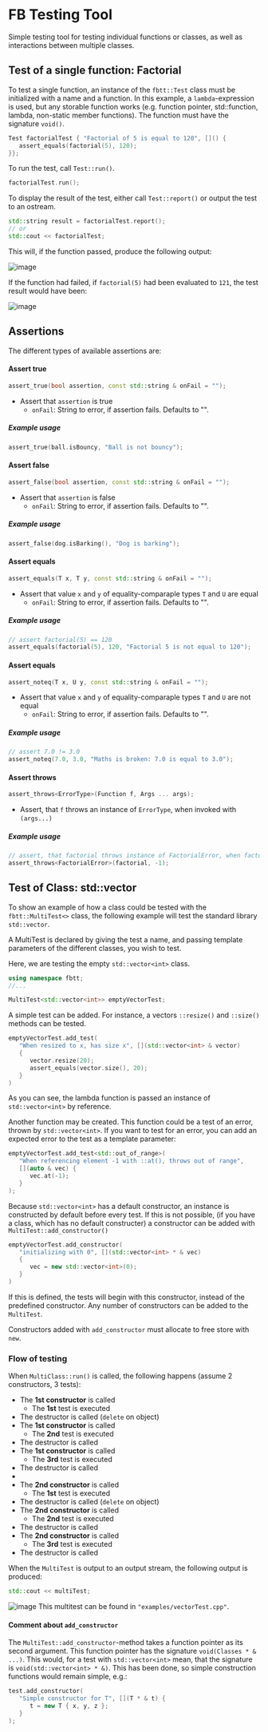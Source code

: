 # FB Testing Tool
Simple testing tool for testing individual functions or classes, as well as interactions between multiple classes.

## Test of a single function: Factorial
To test a single function, an instance of the `fbtt::Test` class must be initialized with a name and a function.
In this example, a `lambda`-expression is used, but any storable function works (e.g. function pointer, std::function, lambda, non-static member functions).
The function must have the signature `void()`.

```C++
Test factorialTest { "Factorial of 5 is equal to 120", []() {
   assert_equals(factorial(5), 120);
}};
```

To run the test, call `Test::run()`.

```C++
factorialTest.run();
```

To display the result of the test, either call `Test::report()` or output the test to an ostream.
```C++
std::string result = factorialTest.report();
// or
std::cout << factorialTest;
```
This will, if the function passed, produce the following output:

![image](https://user-images.githubusercontent.com/93908883/161978697-196a918c-93a7-4f45-927b-db27275fa879.png)


If the function had failed, if `factorial(5)` had been evaluated to `121`, the test result would have been:

![image](https://user-images.githubusercontent.com/93908883/161979104-1f129abd-7a83-4988-8b23-af4fe59c22cb.png)

## Assertions
The different types of available assertions are:
#### Assert true
```C++ 
assert_true(bool assertion, const std::string & onFail = "");
```
- Assert that `assertion` is true
   - `onFail`: String to error, if assertion fails. Defaults to "".

##### Example usage
```C++
assert_true(ball.isBouncy, "Ball is not bouncy");
```

#### Assert false
```C++ 
assert_false(bool assertion, const std::string & onFail = "");
```
- Assert that `assertion` is false
   - `onFail`: String to error, if assertion fails. Defaults to "".

##### Example usage
```C++
assert_false(dog.isBarking(), "Dog is barking");
```

#### Assert equals
```C++ 
assert_equals(T x, T y, const std::string & onFail = "");
```
- Assert that value `x` and `y` of equality-comparaple types `T` and `U` are equal
   - `onFail`: String to error, if assertion fails. Defaults to "".

##### Example usage
```C++
// assert factorial(5) == 120
assert_equals(factorial(5), 120, "Factorial 5 is not equal to 120");
```
#### Assert equals
```C++ 
assert_noteq(T x, U y, const std::string & onFail = "");
```
- Assert that value `x` and `y` of equality-comparaple types `T` and `U` are not equal
   - `onFail`: String to error, if assertion fails. Defaults to "".

##### Example usage
```C++
// assert 7.0 != 3.0
assert_noteq(7.0, 3.0, "Maths is broken: 7.0 is equal to 3.0");
```
#### Assert throws
```C++ 
assert_throws<ErrorType>(Function f, Args ... args);
```
- Assert, that `f` throws an instance of `ErrorType`, when invoked with `(args...)`

##### Example usage
```C++
// assert, that factorial throws instance of FactorialError, when factorial(-1) is called.
assert_throws<FactorialError>(factorial, -1);
```

## Test of Class: std::vector
To show an example of how a class could be tested with the `fbtt::MultiTest<>` class, the following example will test the standard library `std::vector`.

A MultiTest is declared by giving the test a name, and passing template parameters of the different classes, you wish to test.

Here, we are testing the empty `std::vector<int>` class.
```C++
using namespace fbtt;
//...

MultiTest<std::vector<int>> emptyVectorTest;
```
A simple test can be added. For instance, a vectors `::resize()` and `::size()` methods can be tested.

```C++
emptyVectorTest.add_test(
   "When resized to x, has size x", [](std::vector<int> & vector)
   {
      vector.resize(20);
      assert_equals(vector.size(), 20);
   }
)
```
As you can see, the lambda function is passed an instance of `std::vector<int>` by reference. 

Another function may be created. This function could be a test of an error, thrown by `std::vector<int>`. If you want to test for an error, you can add an expected error to the test as a template parameter:
```C++
emptyVectorTest.add_test<std::out_of_range>(
   "When referencing element -1 with ::at(), throws out of range", 
   [](auto & vec) {
      vec.at(-1);
   }
);
```

Because `std::vector<int>` has a default constructor, an instance is constructed by default before every test. If this is not possible, (if you have a class, which has no default constructer) a constructor can be added with `MultiTest::add_constructor()`
```C++
emptyVectorTest.add_constructor(
   "initializing with 0", [](std::vector<int> * & vec)
   {
      vec = new std::vector<int>(0);
   }
)
```
If this is defined, the tests will begin with this constructor, instead of the predefined constructor. Any number of constructors can be added to the `MultiTest`.

Constructors added with `add_constructor` must allocate to free store with `new`.

### Flow of testing
When `MultiClass::run()` is called, the following happens (assume 2 constructors, 3 tests):

- The **1st constructor** is called
   - The **1st** test is executed
- The destructor is called (`delete` on object)
- The **1st constructor** is called
   - The **2nd** test is executed
- The destructor is called
- The **1st constructor** is called
   - The **3rd** test is executed
- The destructor is called
- 
- The **2nd constructor** is called
   - The **1st** test is executed
- The destructor is called (`delete` on object)
- The **2nd constructor** is called
   - The **2nd** test is executed
- The destructor is called
- The **2nd constructor** is called
   - The **3rd** test is executed
- The destructor is called

When the `MultiTest` is output to an output stream, the following output is produced:
```C++
std::cout << multiTest;
```
![image](https://user-images.githubusercontent.com/93908883/162222684-288c4df2-ef3b-491a-8871-68b98278e034.png)
This multitest can be found in `"examples/vectorTest.cpp"`.


#### Comment about `add_constructor`
The `MultiTest::add_constructor`-method takes a function pointer as its second argument. This function pointer has the signature `void(Classes * & ...)`.
This would, for a test with `std::vector<int>` mean, that the signature is `void(std::vector<int> * &)`. This has been done, so simple construction functions would remain simple, e.g.:

```C++
test.add_constructor(
   "Simple constructor for T", [](T * & t) {
      t = new T { x, y, z };
   }
);
```

